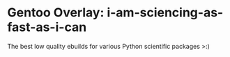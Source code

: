 Gentoo Overlay: i-am-sciencing-as-fast-as-i-can
===============================
The best low quality ebuilds for various Python scientific packages >:)

